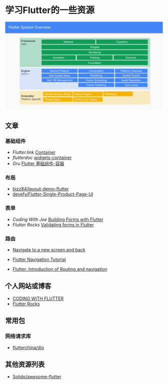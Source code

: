 # 学习Flutter的一些资源
![webview](./assert/images/flutter_overview.svg)

## 文章

### 基础组件

- *Flutter.link* [Container](http://flutter.link/2018/03/13/Container/)
- *flutterdoc* [widgets-container](https://flutterdoc.com/widgets-container-d8eee21ad2f4)
- *Gru* [Flutter 基础组件-容器](https://gru.tsecloud.club/dart/flutter-widget-continer/)

### 布局
- [bizz84/layout-demo-flutter](https://github.com/bizz84/layout-demo-flutter)
- [devefy/Flutter-Single-Product-Page-UI](https://github.com/devefy/Flutter-Single-Product-Page-UI)

### 表单

- *Coding With Joe* [Building Forms with Flutter](https://codingwithjoe.com/building-forms-with-flutter/)
- *Flutter Rocks* [Validating forms in Flutter](https://flutter.rocks/2017/10/17/validating-forms-in-flutter/)

### 路由

- [Navigate to a new screen and back](https://flutter.io/cookbook/navigation/navigation-basics/)

- [Flutter Navigation Tutorial](https://www.raywenderlich.com/189118/flutter-navigation)

- [Flutter: Introduction of Routing and navigation](https://medium.com/@kpbird/flutter-introduction-of-routing-and-navigation-49738dbd6abe)

## 个人网站或博客

- [CODING WITH FLUTTER](https://codingwithflutter.com/)
- [Flutter Rocks](https://flutter.rocks/)
## 常用包

### 网络请求库
- [flutterchina/dio](https://github.com/flutterchina/dio)

## 其他资源列表

- [Solido/awesome-flutter](https://github.com/Solido/awesome-flutter)